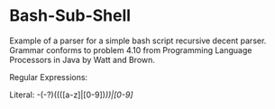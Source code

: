 # Bash-Sub-Shell
Example of a parser for a simple bash script recursive decent parser.  Grammar conforms to problem 4.10 from Programming Language Processors in Java by Watt and Brown.

Regular Expressions:

Literal: -(-?)((([a-z]|[0-9])*))|[0-9]*
